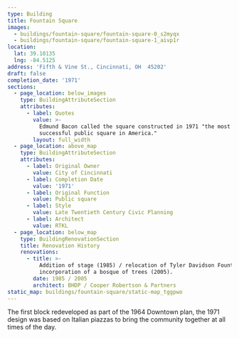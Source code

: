 ```yaml
---
type: Building
title: Fountain Square
images:
  - buildings/fountain-square/fountain-square-0_s2myqx
  - buildings/fountain-square/fountain-square-1_aivp1r
location:
  lat: 39.10135
  lng: -84.5125
address: 'Fifth & Vine St., Cincinnati, OH  45202'
draft: false
completion_date: '1971'
sections:
  - page_location: below_images
    type: BuildingAttributeSection
    attributes:
      - label: Quotes
        value: >-
          Edmund Bacon called the square constructed in 1971 "the most
          successful public square in America."
        layout: full_width
  - page_location: above_map
    type: BuildingAttributeSection
    attributes:
      - label: Original Owner
        value: City of Cincinnati
      - label: Completion Date
        value: '1971'
      - label: Original Function
        value: Public square
      - label: Style
        value: Late Twentieth Century Civic Planning
      - label: Architect
        value: RTKL
  - page_location: below_map
    type: BuildingRenovationSection
    title: Renovation History
    renovations:
      - title: >-
          Addition of stage (1985) / relocation of Tyler Davidson Fountain and
          incorporation of a bosque of trees (2005).
        date: 1985 / 2005
        architect: BHDP / Cooper Robertson & Partners
static_map: buildings/fountain-square/static-map_tggpwo
---
```


The first block redeveloped as part of the 1964 Downtown plan, the 1971 design was based on Italian piazzas to bring the community together at all times of the day.

